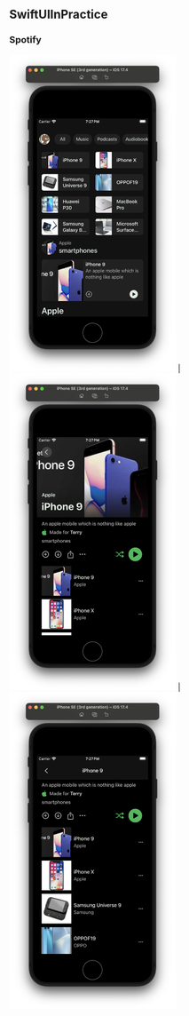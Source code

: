 ## SwiftUIInPractice

### Spotify
<img src="https://github.com/ram4ik/SwiftUIInPractice/blob/main/SwiftUIInPractice/Assets.xcassets/spotify/1.imageset/1.png" width="300"> |
<img src="https://github.com/ram4ik/SwiftUIInPractice/blob/main/SwiftUIInPractice/Assets.xcassets/spotify/2.imageset/2.png" width="300"> |
<img src="https://github.com/ram4ik/SwiftUIInPractice/blob/main/SwiftUIInPractice/Assets.xcassets/spotify/3.imageset/3.png" width="300"> 

